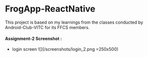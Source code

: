 # FrogApp-ReactNative

This project is based on my learnings from the classes conducted by Android-Club-VITC for its FFCS members.

#### Assignment-2 Screenshot :
- login screen
![](/screenshots/login_2.png =250x500)
